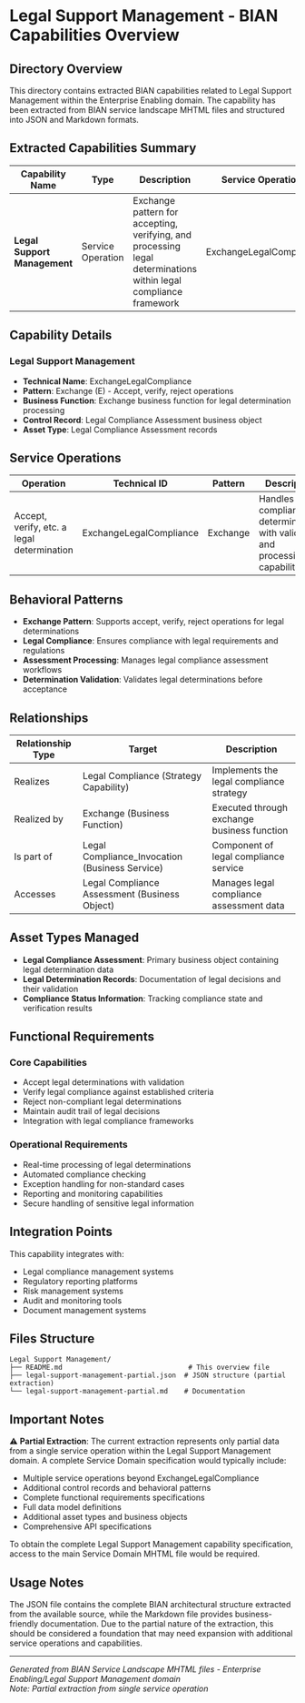 # Legal Support Management - BIAN Capabilities Overview

## Directory Overview
This directory contains extracted BIAN capabilities related to Legal Support Management within the Enterprise Enabling domain. The capability has been extracted from BIAN service landscape MHTML files and structured into JSON and Markdown formats.

## Extracted Capabilities Summary

| Capability Name | Type | Description | Service Operations | Source File |
|-----------------|------|-------------|-------------------|-------------|
| **Legal Support Management** | Service Operation | Exchange pattern for accepting, verifying, and processing legal determinations within legal compliance framework | ExchangeLegalCompliance | object_45783.mhtml |

## Capability Details

### Legal Support Management
- **Technical Name**: ExchangeLegalCompliance
- **Pattern**: Exchange (E) - Accept, verify, reject operations
- **Business Function**: Exchange business function for legal determination processing
- **Control Record**: Legal Compliance Assessment business object
- **Asset Type**: Legal Compliance Assessment records

## Service Operations

| Operation | Technical ID | Pattern | Description |
|-----------|--------------|---------|-------------|
| Accept, verify, etc. a legal determination | ExchangeLegalCompliance | Exchange | Handles legal compliance determinations with validation and processing capabilities |

## Behavioral Patterns

- **Exchange Pattern**: Supports accept, verify, reject operations for legal determinations
- **Legal Compliance**: Ensures compliance with legal requirements and regulations  
- **Assessment Processing**: Manages legal compliance assessment workflows
- **Determination Validation**: Validates legal determinations before acceptance

## Relationships

| Relationship Type | Target | Description |
|------------------|---------|-------------|
| Realizes | Legal Compliance (Strategy Capability) | Implements the legal compliance strategy |
| Realized by | Exchange (Business Function) | Executed through exchange business function |
| Is part of | Legal Compliance_Invocation (Business Service) | Component of legal compliance service |
| Accesses | Legal Compliance Assessment (Business Object) | Manages legal compliance assessment data |

## Asset Types Managed

- **Legal Compliance Assessment**: Primary business object containing legal determination data
- **Legal Determination Records**: Documentation of legal decisions and their validation
- **Compliance Status Information**: Tracking compliance state and verification results

## Functional Requirements

### Core Capabilities
- Accept legal determinations with validation
- Verify legal compliance against established criteria
- Reject non-compliant legal determinations
- Maintain audit trail of legal decisions
- Integration with legal compliance frameworks

### Operational Requirements
- Real-time processing of legal determinations
- Automated compliance checking
- Exception handling for non-standard cases
- Reporting and monitoring capabilities
- Secure handling of sensitive legal information

## Integration Points

This capability integrates with:
- Legal compliance management systems
- Regulatory reporting platforms
- Risk management systems
- Audit and monitoring tools
- Document management systems

## Files Structure

```
Legal Support Management/
├── README.md                               # This overview file
├── legal-support-management-partial.json  # JSON structure (partial extraction)
└── legal-support-management-partial.md    # Documentation
```

## Important Notes

⚠️ **Partial Extraction**: The current extraction represents only partial data from a single service operation within the Legal Support Management domain. A complete Service Domain specification would typically include:

- Multiple service operations beyond ExchangeLegalCompliance
- Additional control records and behavioral patterns
- Complete functional requirements specifications  
- Full data model definitions
- Additional asset types and business objects
- Comprehensive API specifications

To obtain the complete Legal Support Management capability specification, access to the main Service Domain MHTML file would be required.

## Usage Notes

The JSON file contains the complete BIAN architectural structure extracted from the available source, while the Markdown file provides business-friendly documentation. Due to the partial nature of the extraction, this should be considered a foundation that may need expansion with additional service operations and capabilities.

---
*Generated from BIAN Service Landscape MHTML files - Enterprise Enabling/Legal Support Management domain*  
*Note: Partial extraction from single service operation*